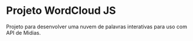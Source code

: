 # Projeto WordCloud JS

Projeto para desenvolver uma nuvem de palavras interativas para uso com API de Midias.
